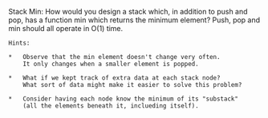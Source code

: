 Stack Min: How would you design a stack which, in addition to push
and pop, has a function min which returns the minimum element?
Push, pop and min should all operate in O(1) time.

    Hints:

    *   Observe that the min element doesn't change very often.
        It only changes when a smaller element is popped.

    *   What if we kept track of extra data at each stack node?
        What sort of data might make it easier to solve this problem?

    *   Consider having each node know the minimum of its "substack"
        (all the elements beneath it, inclueding itself).
